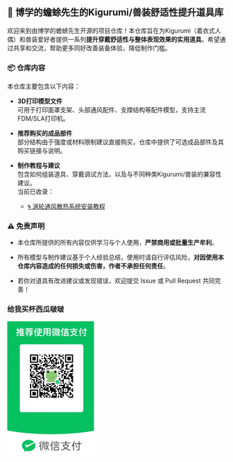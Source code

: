 🐸 博学的蟾蜍先生的Kigurumi/兽装舒适性提升道具库
------------------------------

欢迎来到由博学的蟾蜍先生开源的项目仓库！本仓库旨在为Kigurumi（着衣式人偶）和兽装爱好者提供一系列**提升穿戴舒适性与整体表现效果的实用道具**。希望通过共享和交流，帮助更多同好改善装备体验，降低制作门槛。

### 📦 仓库内容

本仓库主要包含以下内容：

* **3D打印模型文件**  
  可用于打印面罩支架、头部通风配件、支撑结构等配件模型，支持主流FDM/SLA打印机。

* **推荐购买的成品部件**  
  部分结构由于强度或材料限制建议直接购买，仓库中提供了可选成品部件及其购买链接与说明。

* **制作教程与建议**  
  包含如何组装道具、穿戴调试方法，以及与不同种类Kigurumi/兽装的兼容性建议。  
  当前已收录：
  
  * [🌀 涡轮通风散热系统安装教程](./Turbo_Ventilation/tutorial.md)

### ⚠️ 免责声明

* 本仓库所提供的所有内容仅供学习与个人使用，**严禁商用或批量生产牟利**。

* 所有模型与制作建议基于个人经验总结，使用时请自行评估风险，**对因使用本仓库内容造成的任何损失或伤害，作者不承担任何责任**。

* 若你对道具有改进建议或发现错误，欢迎提交 Issue 或 Pull Request 共同完善！

### 给我买杯西瓜啵啵

<img src="./Co2Fe/coffee.png" alt="coffee" width="200">
